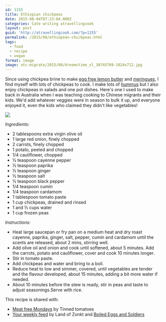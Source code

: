 ```yaml
---
id: 1155
title: Ethiopian chickpeas
date: 2015-08-04T07:23:04.000Z
categories: Cate writing atravellingcook
layout: post
guid: 'http://atravellingcook.com/?p=1155'
permalink: /2015/08/ethiopean-chickpeas.html
tags:
  - food
  - recipe
  - vegan
format: image
image: atc-migrate/2015/08/dreamstime_xl_38745709-1024x712.jpg
---
```


Since using chickpea brine to make [egg free lemon butter](http://atravellingcook.com/2015/05/egg-free-lemon-butter.html) and [meringues](http://atravellingcook.com/2015/05/egg-free-meringues.html), I find myself with lots of chickpeas to cook. I make lots of [hummus](http://atravellingcook.com/2015/04/smoky-hummus.html) but I also enjoy chickpeas in salads and one pot dishes. Here's one I used to make back in Australia when I was teaching cooking to Chinese migrants and their kids. We'd add whatever veggies were in season to bulk it up, and everyone enjoyed it, even the kids who claimed they didn't like vegetables!

![](/images/atc-migrate/2015/08/dreamstime_xl_38745709.jpg)

_Ingredients:_

-   2 tablespoons extra virgin olive oil
-   1 large red onion, finely chopped
-   2 carrots, finely chopped
-   1 potato, peeled and chopped
-   1/4 cauliflower, chopped
-   ½ teaspoon cayenne pepper
-   ½ teaspoon paprika
-   ½ teaspoon ginger
-   ½ teaspoon salt
-   ½ teaspoon black pepper
-   1/4 teaspoon cumin
-   1/4 teaspoon cardamom
-   1 tablespoon tomato paste
-   1 cup chickpeas, drained and rinsed
-   1 and ½ cups water
-   1 cup frozen peas

_Instructions:_

-   Heat large saucepan or fry pan on a medium heat and dry roast cayenne, paprika, ginger, salt, pepper, cumin and cardamom until the scents are released, about 2 mins, stirring well.
-   Add olive oil and onion and cook until softened, about 5 minutes. Add the carrots, potato and cauliflower, cover and cook 10 minutes longer.
-   Stir in tomato paste.
-   Add chickpeas and water and bring to a boil.
-   Reduce heat to low and simmer, covered, until vegetables are tender and the flavour developed, about 15 minutes, adding a bit more water if needed.
-   About 10 minutes before the stew is ready, stir in peas and taste to adjust seasonings.Serve with rice.

This recipe is shared with:

-   [Meat free Mondays](http://www.tinnedtomatoes.com/2015/08/meat-free-mondays-7-recipes-for-week.html) by Tinned tomatoes
-   [Your weekly feed](http://www.landofzonkt.com.au/2015/08/your-weekly-feed-14-link-up/) by Land of Zonkt and [Boiled Eggs and Soldiers](http://boiledeggsandsoldiers.com.au/)

